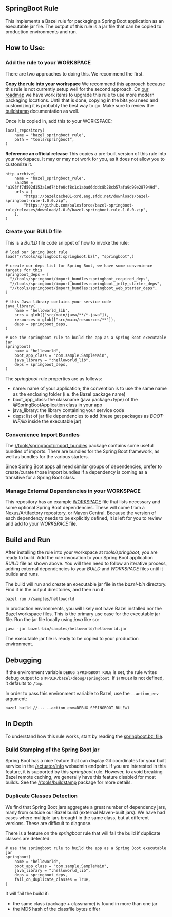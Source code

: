## SpringBoot Rule

This implements a Bazel rule for packaging a Spring Boot application as an executable jar file.
The output of this rule is a jar file that can be copied to production environments and run.

## How to Use:

### Add the rule to your WORKSPACE

There are two approaches to doing this. 
We recommend the first.

**Copy the rule into your workspace**
We recommend this approach because this rule is not currently setup well for the second approach.
On [our roadmap](https://github.com/salesforce/bazel-springboot-rule/projects/2) we have work items to upgrade this rule to use more modern packaging locations.
Until that is done, copying in the bits you need and customizing it is probably the best way to go.
Make sure to review the [buildstamp](../buildstamp) documentation as well.

Once it is copied in, add this to your WORKSPACE:
```
local_repository(
    name = "bazel_springboot_rule",
    path = "tools/springboot",
)
```

**Reference an official release**
This copies a pre-built version of this rule into your workspace.
It may or may not work for you, as it does not allow you to customize it.

```
http_archive(
    name = "bazel_springboot_rule",
    sha256 = "a193ff7d502d153a1ed74bfe0cf8c1c1abad6dddc8b28cb57afa9d99e287949d",
    urls = [
        "https://bazelcache01-xrd.eng.sfdc.net/downloads/bazel-springboot-rule-1.0.0.zip",
        "https://github.com/salesforce/bazel-springboot-rule/releases/download/1.0.0/bazel-springboot-rule-1.0.0.zip",
    ],
)
```

### Create your BUILD file

This is a *BUILD* file code snippet of how to invoke the rule:

```
# load our Spring Boot rule
load("//tools/springboot:springboot.bzl", "springboot",)

# create our deps list for Spring Boot, we have some convenience targets for this
springboot_deps = [
  "//tools/springboot/import_bundles:springboot_required_deps",
  "//tools/springboot/import_bundles:springboot_jetty_starter_deps",
  "//tools/springboot/import_bundles:springboot_web_starter_deps",
]

# this Java library contains your service code
java_library(
    name = 'helloworld_lib',
    srcs = glob(["src/main/java/**/*.java"]),
    resources = glob(["src/main/resources/**"]),
    deps = springboot_deps,
)

# use the springboot rule to build the app as a Spring Boot executable jar
springboot(
    name = "helloworld",
    boot_app_class = "com.sample.SampleMain",
    java_library = ":helloworld_lib",
    deps = springboot_deps,
)
```

The *springboot* rule properties are as follows:

-  name:    name of your application; the convention is to use the same name as the enclosing folder (i.e. the Bazel package name)
-  boot_app_class:  the classname (java package+type) of the @SpringBootApplication class in your app
-  java_library: the library containing your service code
-  deps:  list of jar file dependencies to add (these get packages as *BOOT-INF/lib* inside the executable jar)

### Convenience Import Bundles

The [//tools/springboot/import_bundles](import_bundles) package contains some useful bundles of imports.
There are bundles for the Spring Boot framework, as well as bundles for the various starters.

Since Spring Boot apps all need similar groups of dependencies, prefer to create/curate those import bundles if a
  dependency is coming as a transitive for a Spring Boot class.

### Manage External Dependencies in your WORKSPACE

This repository has an example [WORKSPACE](../../external_deps.bzl) file that lists necessary and some optional Spring Boot dependencies.
These will come from a Nexus/Artifactory repository, or Maven Central.
Because the version of each dependency needs to be explicitly defined, it is left for you to review and add to your *WORKSPACE* file.

## Build and Run

After installing the rule into your workspace at *tools/springboot*, you are ready to build.
Add the rule invocation to your Spring Boot application *BUILD* file as shown above.
You will then need to follow an iterative process, adding external dependencies to your *BUILD* and *WORKSPACE* files until it builds and runs.

The build will run and create an executable jar file in the *bazel-bin* directory.
Find it in the output directories, and then run it:

```
bazel run //samples/helloworld
```

In production environments, you will likely not have Bazel installed nor the Bazel workspace files.
This is the primary use case for the executable jar file.
Run the jar file locally using *java* like so:

```
java -jar bazel-bin/samples/helloworld/helloworld.jar
```

The executable jar file is ready to be copied to your production environment.

## Debugging

If the environment variable `DEBUG_SPRINGBOOT_RULE` is set, the rule writes debug output to `$TMPDIR/bazel/debug/springboot`. If `$TMPDIR` is not defined, it defaults to `/tmp`.

In order to pass this environment variable to Bazel, use the `--action_env` argument:

```
bazel build //... --action_env=DEBUG_SPRINGBOOT_RULE=1
```

## In Depth

To understand how this rule works, start by reading the [springboot.bzl file](springboot.bzl).

### Build Stamping of the Spring Boot jar

Spring Boot has a nice feature that can display Git coordinates for your built service in the
  [/actuator/info](https://docs.spring.io/spring-boot/docs/current/reference/html/production-ready-features.html#production-ready-endpoints) webadmin endpoint.
If you are interested in this feature, it is supported by this *springboot* rule.
However, to avoid breaking Bazel remote caching, we generally have this feature disabled for most builds.
See the [//tools/buildstamp](../buildstamp) package for more details.

### Duplicate Classes Detection

We find that Spring Boot jars aggregate a great number of dependency jars, many from outside our Bazel
  build (external Maven-built jars).
We have had cases where multiple jars brought in the same class, but at different versions.
These are difficult to diagnose.

There is a feature on the *springboot* rule that will fail the build if duplicate classes are detected:

```
# use the springboot rule to build the app as a Spring Boot executable jar
springboot(
    name = "helloworld",
    boot_app_class = "com.sample.SampleMain",
    java_library = ":helloworld_lib",
    deps = springboot_deps,
    fail_on_duplicate_classes = True,
)
```

It will fail the build if:
- the same class (package + classname) is found in more than one jar
- the MD5 hash of the classfile bytes differ
